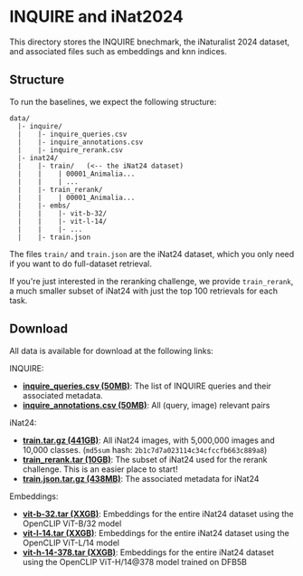 # INQUIRE and iNat2024

This directory stores the INQUIRE bnechmark, the iNaturalist 2024 dataset, and associated files such as embeddings and knn indices.

## Structure

To run the baselines, we expect the following structure:

```
data/
  |- inquire/ 
  |    |- inquire_queries.csv
  |    |- inquire_annotations.csv
  |    |- inquire_rerank.csv
  |- inat24/        
  |    |- train/   (<-- the iNat24 dataset)
  |    |    | 00001_Animalia...
  |    |    | ...
  |    |- train_rerank/  
  |    |    | 00001_Animalia...
  |    |- embs/
  |    |    |- vit-b-32/
  |    |    |- vit-l-14/
  |    |    |- ...
  |    |- train.json 
```

The files `train/` and `train.json` are the iNat24 dataset, which you only need if you want to do full-dataset retrieval.

If you're just interested in the reranking challenge, we provide `train_rerank`, a much smaller subset of iNat24 with just the top 100 retrievals for each task.

## Download
All data is available for download at the following links:

INQUIRE:

- **[inquire_queries.csv (50MB)](#)**: The list of INQUIRE queries and their associated metadata.
- **[inquire_annotations.csv (50MB)](#)**: All (query, image) relevant pairs

iNat24:

- **[train.tar.gz (441GB)](https://ml-inat-competition-datasets.s3.amazonaws.com/2024/train.tar.gz)**: All iNat24 images, with 5,000,000 images and 10,000 classes. (`md5sum` hash: `2b1c7d7a023114c34cfccfb663c889a8`)
- **[train_rerank.tar (10GB)](#)**: The subset of iNat24 used for the rerank challenge. This is an easier place to start!
- **[train.json.tar.gz (438MB)](https://ml-inat-competition-datasets.s3.amazonaws.com/2024/train.json.tar.gz)**: The associated metadata for iNat24


Embeddings:
- **[vit-b-32.tar (XXGB)](#)**: Embeddings for the entire iNat24 dataset using the OpenCLIP ViT-B/32 model
- **[vit-l-14.tar (XXGB)](#)**: Embeddings for the entire iNat24 dataset using the OpenCLIP ViT-L/14 model
- **[vit-h-14-378.tar (XXGB)](#)**: Embeddings for the entire iNat24 dataset using the OpenCLIP ViT-H/14@378 model trained on DFB5B
